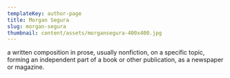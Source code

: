 ```yaml
---
templateKey: author-page
title: Morgan Segura
slug: morgan-segura
thumbnail: content/assets/morgansegura-400x400.jpg
---
```

a written composition in prose, usually nonfiction, on a specific topic, forming an independent part of a book or other publication, as a newspaper or magazine.